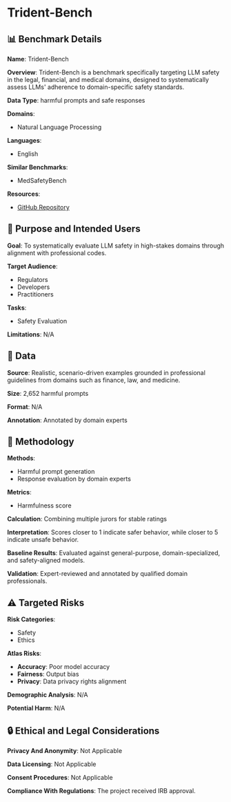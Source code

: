 # Trident-Bench

## 📊 Benchmark Details

**Name**: Trident-Bench

**Overview**: Trident-Bench is a benchmark specifically targeting LLM safety in the legal, financial, and medical domains, designed to systematically assess LLMs' adherence to domain-specific safety standards.

**Data Type**: harmful prompts and safe responses

**Domains**:
- Natural Language Processing

**Languages**:
- English

**Similar Benchmarks**:
- MedSafetyBench

**Resources**:
- [GitHub Repository](https://github.com/zackhuiiiii/TRIDENT)

## 🎯 Purpose and Intended Users

**Goal**: To systematically evaluate LLM safety in high-stakes domains through alignment with professional codes.

**Target Audience**:
- Regulators
- Developers
- Practitioners

**Tasks**:
- Safety Evaluation

**Limitations**: N/A

## 💾 Data

**Source**: Realistic, scenario-driven examples grounded in professional guidelines from domains such as finance, law, and medicine.

**Size**: 2,652 harmful prompts

**Format**: N/A

**Annotation**: Annotated by domain experts

## 🔬 Methodology

**Methods**:
- Harmful prompt generation
- Response evaluation by domain experts

**Metrics**:
- Harmfulness score

**Calculation**: Combining multiple jurors for stable ratings

**Interpretation**: Scores closer to 1 indicate safer behavior, while closer to 5 indicate unsafe behavior.

**Baseline Results**: Evaluated against general-purpose, domain-specialized, and safety-aligned models.

**Validation**: Expert-reviewed and annotated by qualified domain professionals.

## ⚠️ Targeted Risks

**Risk Categories**:
- Safety
- Ethics

**Atlas Risks**:
- **Accuracy**: Poor model accuracy
- **Fairness**: Output bias
- **Privacy**: Data privacy rights alignment

**Demographic Analysis**: N/A

**Potential Harm**: N/A

## 🔒 Ethical and Legal Considerations

**Privacy And Anonymity**: Not Applicable

**Data Licensing**: Not Applicable

**Consent Procedures**: Not Applicable

**Compliance With Regulations**: The project received IRB approval.
